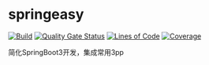 # springeasy
[![Build](https://github.com/blue0121/springeasy/actions/workflows/maven.yml/badge.svg)](https://github.com/blue0121/springeasy/actions/workflows/maven.yml) [![Quality Gate Status](https://sonarcloud.io/api/project_badges/measure?project=blue0121_springeasy&metric=alert_status)](https://sonarcloud.io/summary/new_code?id=blue0121_springeasy) [![Lines of Code](https://sonarcloud.io/api/project_badges/measure?project=blue0121_springeasy&metric=ncloc)](https://sonarcloud.io/summary/new_code?id=blue0121_springeasy) [![Coverage](https://sonarcloud.io/api/project_badges/measure?project=blue0121_springeasy&metric=coverage)](https://sonarcloud.io/summary/new_code?id=blue0121_springeasy)

简化SpringBoot3开发，集成常用3pp
